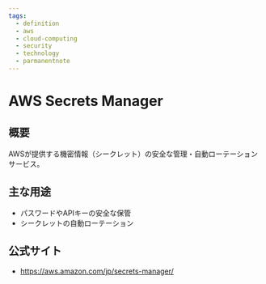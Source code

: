 ```yaml
---
tags:
  - definition
  - aws
  - cloud-computing
  - security
  - technology
  - parmanentnote
---
```


# AWS Secrets Manager

## 概要
AWSが提供する機密情報（シークレット）の安全な管理・自動ローテーションサービス。

## 主な用途
- パスワードやAPIキーの安全な保管
- シークレットの自動ローテーション

## 公式サイト
- https://aws.amazon.com/jp/secrets-manager/ 